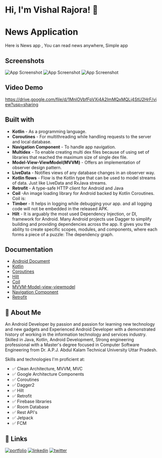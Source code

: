 
# Hi, I'm Vishal Rajora! 👋


# News Application 
Here is News app , You can read news anywhere, Simple app




## Screenshots

![App Screenshot](https://i.postimg.cc/vHQdxM7V/Screenshot-20220522-181741-Quantom-Project.jpg)
![App Screenshot](https://i.postimg.cc/1XdcSysj/Screenshot-20220522-181950-Quantom-Project.jpg)
![App Screenshot](https://i.postimg.cc/hPJ1rQ0W/Screenshot-20220522-181813-Quantom-Project.jpg)


## Video Demo

https://drive.google.com/file/d/1MnlOVbfFpVXi4A2ImMQxMQLj4StU2HrF/view?usp=sharing
## Built with

- **Kotlin** - As a programming language.
- **Coroutines** - For multithreading while handling requests to the server and local database.
- **Navigation Component** - To handle app navigation.
- **Multidex** - To enable creating multi dex files because of using set of libraries that reached the maximum size of single dex file.
- **Model-View-ViewModel(MVVM)** - Offers an implementation of observer design pattern.
- **LiveData** - Notifies views of any database changes in an observer way.
- **Kotlin flows** - Flow is the Kotlin type that can be used to model streams of data. Just like LiveData and RxJava streams.
- **Retrofit** - A type-safe HTTP client for Android and Java
- **Coil** -An image loading library for Android backed by Kotlin Coroutines. Coil is:
- **Timber** - It helps in logging while debugging your app. and all logging code will not be embedded in the released APK.
- **Hilt** - It is arguably the most used Dependency Injection, or DI, framework for Android. Many Android projects use Dagger to simplify building and providing dependencies across the app. It gives you the ability to create specific scopes, modules, and components, where each forms a piece of a puzzle: The dependency graph.


## Documentation

 - [Android Document](https://developer.android.com/docs)
 - [Kotlin](https://kotlinlang.org/)
 - [Coroutines](https://kotlinlang.org/docs/coroutines-overview.html)
- [Hilt](https://developer.android.com/training/dependency-injection/hilt-android)
- [Coil](https://coil-kt.github.io/coil/)
- [MVVM-Model-view-viewmodel](https://developer.android.com/topic/architecture?gclid=Cj0KCQjwvqeUBhCBARIsAOdt45YoKq21_dONfSQVYXYRU7fHIxxfjGLBFtfYhi9B3x2OW2Jm04kSow8aAhwfEALw_wcB&gclsrc=aw.ds)
- [Navigation Component](https://developer.android.com/guide/navigation/navigation-getting-started)
- [Retrofit](https://square.github.io/retrofit//)
## 🚀 About Me
An Android Developer by passion and passion for learning new technology and new gadgets and Experienced Android Developer with a demonstrated history of working in the information technology and services industry. Skilled in Java, Kotlin, Android Development, Strong engineering professional with a Master's degree focused in Computer Software Engineering from Dr. A.P.J. Abdul Kalam Technical University Uttar Pradesh.

Skills and technologies I'm proficient at:
- ✅ Clean Architecture, MVVM, MVC
- ✅ Google Architecture Components
- ✅ Coroutines
- ✅ Dagger2
- ✅ Hilt
- ✅ Retrofit
- ✅ Firebase libraries
- ✅ Room Database
- ✅ Rest API's
- ✅ Jetpack
- ✅ FCM


## 🔗 Links
[![portfolio](https://img.shields.io/badge/instagram-000?style=for-the-badge&logo=ko-fi&logoColor=white)](https://www.instagram.com/viss_rajora/)
[![linkedin](https://img.shields.io/badge/linkedin-0A66C2?style=for-the-badge&logo=linkedin&logoColor=white)](https://www.linkedin.com/in/vishal-rajora-201a05229/)
[![twitter](https://img.shields.io/badge/twitter-1DA1F2?style=for-the-badge&logo=twitter&logoColor=white)](https://twitter.com/viss_rajora)

